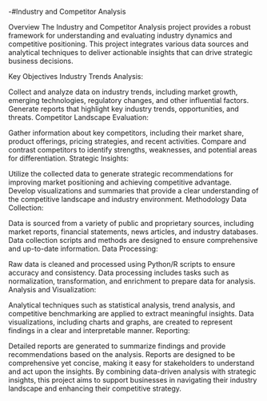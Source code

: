 -#Industry and Competitor Analysis

Overview
The Industry and Competitor Analysis project provides a robust framework for understanding and evaluating industry dynamics and competitive positioning. This project integrates various data sources and analytical techniques to deliver actionable insights that can drive strategic business decisions.

Key Objectives
Industry Trends Analysis:

Collect and analyze data on industry trends, including market growth, emerging technologies, regulatory changes, and other influential factors.
Generate reports that highlight key industry trends, opportunities, and threats.
Competitor Landscape Evaluation:

Gather information about key competitors, including their market share, product offerings, pricing strategies, and recent activities.
Compare and contrast competitors to identify strengths, weaknesses, and potential areas for differentiation.
Strategic Insights:

Utilize the collected data to generate strategic recommendations for improving market positioning and achieving competitive advantage.
Develop visualizations and summaries that provide a clear understanding of the competitive landscape and industry environment.
Methodology
Data Collection:

Data is sourced from a variety of public and proprietary sources, including market reports, financial statements, news articles, and industry databases.
Data collection scripts and methods are designed to ensure comprehensive and up-to-date information.
Data Processing:

Raw data is cleaned and processed using Python/R scripts to ensure accuracy and consistency.
Data processing includes tasks such as normalization, transformation, and enrichment to prepare data for analysis.
Analysis and Visualization:

Analytical techniques such as statistical analysis, trend analysis, and competitive benchmarking are applied to extract meaningful insights.
Data visualizations, including charts and graphs, are created to represent findings in a clear and interpretable manner.
Reporting:

Detailed reports are generated to summarize findings and provide recommendations based on the analysis.
Reports are designed to be comprehensive yet concise, making it easy for stakeholders to understand and act upon the insights.
By combining data-driven analysis with strategic insights, this project aims to support businesses in navigating their industry landscape and enhancing their competitive strategy.


